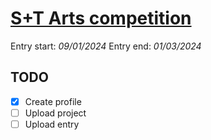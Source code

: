 # [S+T Arts competition](https://ars.electronica.art/starts-prize/en/open-call/)

Entry start: *09/01/2024*
Entry end: *01/03/2024*

## TODO

- [x] Create profile
- [ ] Upload project
- [ ] Upload entry